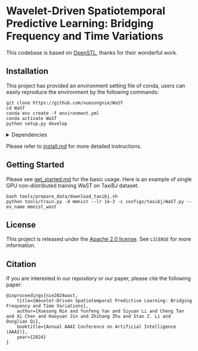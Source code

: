 
# Wavelet-Driven Spatiotemporal Predictive Learning: Bridging Frequency and Time Variations

This codebase is based on [OpenSTL](https://github.com/chengtan9907/OpenSTL), thanks for their wonderful work.

## Installation

This project has provided an environment setting file of conda, users can easily reproduce the environment by the following commands:
```shell
git clone https://github.com/xuesongnie/WaST
cd WaST
conda env create -f environment.yml
conda activate WaST
python setup.py develop
```

<details close>
<summary>Dependencies</summary>

* argparse
* dask
* decord
* fvcore
* hickle
* lpips
* matplotlib
* netcdf4
* numpy
* opencv-python
* packaging
* pandas
* python<=3.10.8
* scikit-image
* scikit-learn
* torch
* timm
* tqdm
* xarray==0.19.0
</details>

Please refer to [install.md](docs/en/install.md) for more detailed instructions.

## Getting Started

Please see [get_started.md](docs/en/get_started.md) for the basic usage. Here is an example of single GPU non-distributed training WaST on TaxiBJ dataset.
```shell
bash tools/prepare_data/download_taxibj.sh
python tools/train.py -d mmnist --lr 1e-3 -c configs/taxibj/WaST.py --ex_name mmnist_wast
```

## License

This project is released under the [Apache 2.0 license](LICENSE). See `LICENSE` for more information.

## Citation

If you are interested in our repository or our paper, please cite the following paper:

```
@inproceedings{nie2024wast,
    title={Wavelet-Driven Spatiotemporal Predictive Learning: Bridging Frequency and Time Variations},
    author={Xuesong Nie and Yunfeng Yan and Siyuan Li and Cheng Tan and Xi Chen and Haoyuan Jin and Zhihang Zhu and Stan Z. Li and Donglian Qi},
    booktitle={Annual AAAI Conference on Artificial Intelligence (AAAI)},
    year={2024}
}
```
